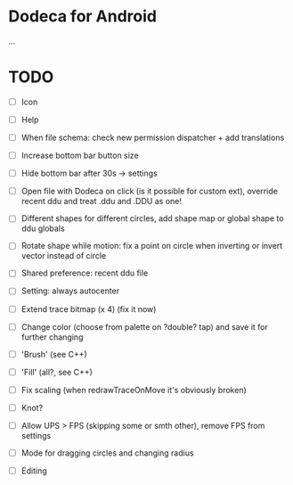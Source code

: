 # Dodeca for Android
...
# TODO
- [ ] Icon
- [ ] Help
- [ ] When file schema: check new permission dispatcher + add translations
- [ ] Increase bottom bar button size
- [ ] Hide bottom bar after 30s -> settings
- [ ] Open file with Dodeca on click (is it possible for custom ext), override recent ddu and treat .ddu and .DDU as one!
- [ ] Different shapes for different circles, add shape map or global shape to ddu globals
- [ ] Rotate shape while motion: fix a point on circle when inverting or invert vector instead of circle
- [ ] Shared preference: recent ddu file
- [ ] Setting: always autocenter
- [ ] Extend trace bitmap (x 4) (fix it now)
- [ ] Change color (choose from palette on ?double? tap) and save it for further changing
- [ ] 'Brush' (see C++)
- [ ] 'Fill' (all?, see C++)
- [ ] Fix scaling (when redrawTraceOnMove it's obviously broken)
- [ ] Knot?
- [ ] Allow UPS > FPS (skipping some or smth other), remove FPS from settings

- [ ] Mode for dragging circles and changing radius
- [ ] Editing
